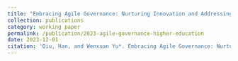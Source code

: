 ```yaml
---
title: "Embracing Agile Governance: Nurturing Innovation and Addressing Challenges of Generative Artificial Intelligence in Higher Education Governance."
collection: publications
category: working paper
permalink: /publication/2023-agile-governance-higher-education
date: 2023-12-01
citation: 'Qiu, Han, and Wenxuan Yu*. Embracing Agile Governance: Nurturing Innovation and Addressing Challenges of Generative Artificial Intelligence in Higher Education Governance.'
---
```

